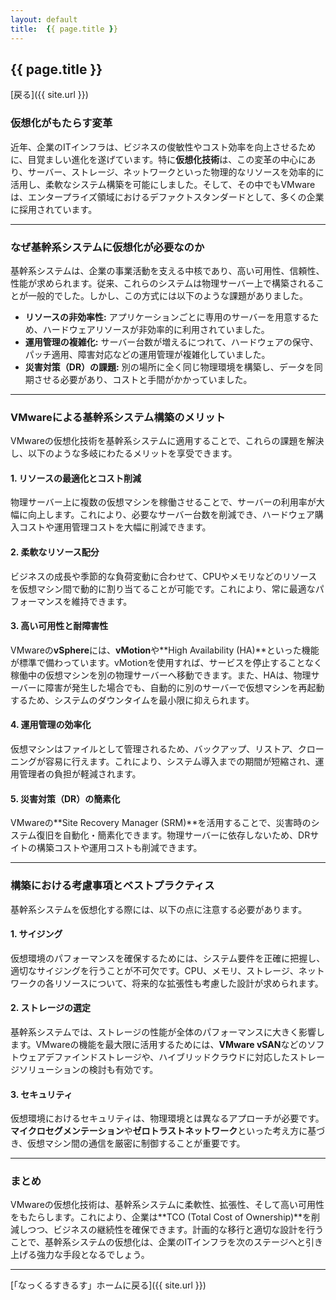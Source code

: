 ```yaml
---
layout: default 
title:  {{ page.title }}
---
```


## {{ page.title }}

[戻る]({{ site.url }}) 

### 仮想化がもたらす変革

近年、企業のITインフラは、ビジネスの俊敏性やコスト効率を向上させるために、目覚ましい進化を遂げています。特に**仮想化技術**は、この変革の中心にあり、サーバー、ストレージ、ネットワークといった物理的なリソースを効率的に活用し、柔軟なシステム構築を可能にしました。そして、その中でもVMwareは、エンタープライズ領域におけるデファクトスタンダードとして、多くの企業に採用されています。

---

### なぜ基幹系システムに仮想化が必要なのか

基幹系システムは、企業の事業活動を支える中核であり、高い可用性、信頼性、性能が求められます。従来、これらのシステムは物理サーバー上で構築されることが一般的でした。しかし、この方式には以下のような課題がありました。

* **リソースの非効率性:** アプリケーションごとに専用のサーバーを用意するため、ハードウェアリソースが非効率的に利用されていました。
* **運用管理の複雑化:** サーバー台数が増えるにつれて、ハードウェアの保守、パッチ適用、障害対応などの運用管理が複雑化していました。
* **災害対策（DR）の課題:** 別の場所に全く同じ物理環境を構築し、データを同期させる必要があり、コストと手間がかかっていました。

---

### VMwareによる基幹系システム構築のメリット

VMwareの仮想化技術を基幹系システムに適用することで、これらの課題を解決し、以下のような多岐にわたるメリットを享受できます。

#### 1. リソースの最適化とコスト削減
物理サーバー上に複数の仮想マシンを稼働させることで、サーバーの利用率が大幅に向上します。これにより、必要なサーバー台数を削減でき、ハードウェア購入コストや運用管理コストを大幅に削減できます。

#### 2. 柔軟なリソース配分
ビジネスの成長や季節的な負荷変動に合わせて、CPUやメモリなどのリソースを仮想マシン間で動的に割り当てることが可能です。これにより、常に最適なパフォーマンスを維持できます。

#### 3. 高い可用性と耐障害性
VMwareの**vSphere**には、**vMotion**や**High Availability (HA)**といった機能が標準で備わっています。vMotionを使用すれば、サービスを停止することなく稼働中の仮想マシンを別の物理サーバーへ移動できます。また、HAは、物理サーバーに障害が発生した場合でも、自動的に別のサーバーで仮想マシンを再起動するため、システムのダウンタイムを最小限に抑えられます。

#### 4. 運用管理の効率化
仮想マシンはファイルとして管理されるため、バックアップ、リストア、クローニングが容易に行えます。これにより、システム導入までの期間が短縮され、運用管理者の負担が軽減されます。

#### 5. 災害対策（DR）の簡素化
VMwareの**Site Recovery Manager (SRM)**を活用することで、災害時のシステム復旧を自動化・簡素化できます。物理サーバーに依存しないため、DRサイトの構築コストや運用コストも削減できます。

---

### 構築における考慮事項とベストプラクティス

基幹系システムを仮想化する際には、以下の点に注意する必要があります。

#### 1. サイジング
仮想環境のパフォーマンスを確保するためには、システム要件を正確に把握し、適切なサイジングを行うことが不可欠です。CPU、メモリ、ストレージ、ネットワークの各リソースについて、将来的な拡張性も考慮した設計が求められます。

#### 2. ストレージの選定
基幹系システムでは、ストレージの性能が全体のパフォーマンスに大きく影響します。VMwareの機能を最大限に活用するためには、**VMware vSAN**などのソフトウェアデファインドストレージや、ハイブリッドクラウドに対応したストレージソリューションの検討も有効です。

#### 3. セキュリティ
仮想環境におけるセキュリティは、物理環境とは異なるアプローチが必要です。**マイクロセグメンテーション**や**ゼロトラストネットワーク**といった考え方に基づき、仮想マシン間の通信を厳密に制御することが重要です。

---

### まとめ

VMwareの仮想化技術は、基幹系システムに柔軟性、拡張性、そして高い可用性をもたらします。これにより、企業は**TCO (Total Cost of Ownership)**を削減しつつ、ビジネスの継続性を確保できます。計画的な移行と適切な設計を行うことで、基幹系システムの仮想化は、企業のITインフラを次のステージへと引き上げる強力な手段となるでしょう。

---


[「なっくるすきるす」ホームに戻る]({{ site.url }}) 

